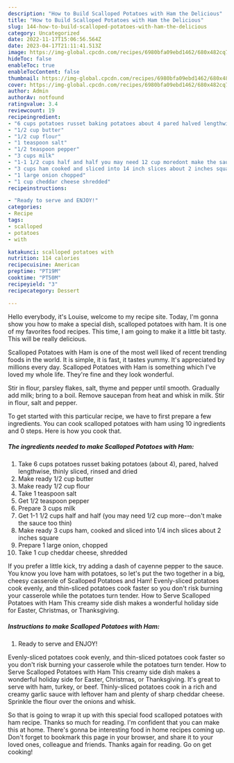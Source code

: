 ```yaml
---
description: "How to Build Scalloped Potatoes with Ham the Delicious"
title: "How to Build Scalloped Potatoes with Ham the Delicious"
slug: 144-how-to-build-scalloped-potatoes-with-ham-the-delicious
category: Uncategorized
date: 2022-11-17T15:06:56.564Z
date: 2023-04-17T21:11:41.513Z
image: https://img-global.cpcdn.com/recipes/6980bfa09ebd1462/680x482cq70/scalloped-potatoes-with-ham-recipe-main-photo.jpg
hideToc: false
enableToc: true
enableTocContent: false
thumbnail: https://img-global.cpcdn.com/recipes/6980bfa09ebd1462/680x482cq70/scalloped-potatoes-with-ham-recipe-main-photo.jpg
cover: https://img-global.cpcdn.com/recipes/6980bfa09ebd1462/680x482cq70/scalloped-potatoes-with-ham-recipe-main-photo.jpg
author: Admin
authorAv: notfound
ratingvalue: 3.4
reviewcount: 19
recipeingredient:
- "6 cups potatoes russet baking potatoes about 4 pared halved lengthwise thinly sliced rinsed and dried"
- "1/2 cup butter"
- "1/2 cup flour"
- "1 teaspoon salt"
- "1/2 teaspoon pepper"
- "3 cups milk"
- "1-1 1/2 cups half and half you may need 12 cup moredont make the sauce too thin"
- "3 cups ham cooked and sliced into 14 inch slices about 2 inches square"
- "1 large onion chopped"
- "1 cup cheddar cheese shredded"
recipeinstructions:

- "Ready to serve and ENJOY!"
categories:
- Recipe
tags:
- scalloped
- potatoes
- with

katakunci: scalloped potatoes with 
nutrition: 114 calories
recipecuisine: American
preptime: "PT19M"
cooktime: "PT50M"
recipeyield: "3"
recipecategory: Dessert

---
```



Hello everybody, it's Louise, welcome to my recipe site. Today, I'm gonna show you how to make a special dish, scalloped potatoes with ham. It is one of my favorites food recipes. This time, I am going to make it a little bit tasty. This will be really delicious.

Scalloped Potatoes with Ham is one of the most well liked of recent trending foods in the world. It is simple, it is fast, it tastes yummy. It's appreciated by millions every day. Scalloped Potatoes with Ham is something which I've loved my whole life. They're fine and they look wonderful.

Stir in flour, parsley flakes, salt, thyme and pepper until smooth. Gradually add milk; bring to a boil. Remove saucepan from heat and whisk in milk. Stir in flour, salt and pepper.


To get started with this particular recipe, we have to first prepare a few ingredients. You can cook scalloped potatoes with ham using 10 ingredients and 0 steps. Here is how you cook that.

<!--inarticleads1-->

##### The ingredients needed to make Scalloped Potatoes with Ham:

1. Take 6 cups potatoes russet baking potatoes (about 4), pared, halved lengthwise, thinly sliced, rinsed and dried
1. Make ready 1/2 cup butter
1. Make ready 1/2 cup flour
1. Take 1 teaspoon salt
1. Get 1/2 teaspoon pepper
1. Prepare 3 cups milk
1. Get 1-1 1/2 cups half and half (you may need 1/2 cup more--don&#39;t make the sauce too thin)
1. Make ready 3 cups ham, cooked and sliced into 1/4 inch slices about 2 inches square
1. Prepare 1 large onion, chopped
1. Take 1 cup cheddar cheese, shredded


If you prefer a little kick, try adding a dash of cayenne pepper to the sauce. You know you love ham with potatoes, so let&#39;s put the two together in a big, cheesy casserole of Scalloped Potatoes and Ham! Evenly-sliced potatoes cook evenly, and thin-sliced potatoes cook faster so you don&#39;t risk burning your casserole while the potatoes turn tender. How to Serve Scalloped Potatoes with Ham This creamy side dish makes a wonderful holiday side for Easter, Christmas, or Thanksgiving. 

<!--inarticleads2-->

##### Instructions to make Scalloped Potatoes with Ham:


1. Ready to serve and ENJOY!

Evenly-sliced potatoes cook evenly, and thin-sliced potatoes cook faster so you don&#39;t risk burning your casserole while the potatoes turn tender. How to Serve Scalloped Potatoes with Ham This creamy side dish makes a wonderful holiday side for Easter, Christmas, or Thanksgiving. It&#39;s great to serve with ham, turkey, or beef. Thinly-sliced potatoes cook in a rich and creamy garlic sauce with leftover ham and plenty of sharp cheddar cheese. Sprinkle the flour over the onions and whisk. 

So that is going to wrap it up with this special food scalloped potatoes with ham recipe. Thanks so much for reading. I'm confident that you can make this at home. There's gonna be interesting food in home recipes coming up. Don't forget to bookmark this page in your browser, and share it to your loved ones, colleague and friends. Thanks again for reading. Go on get cooking!
